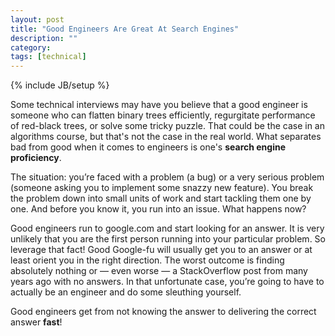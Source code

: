 ```yaml
---
layout: post
title: "Good Engineers Are Great At Search Engines"
description: ""
category:
tags: [technical]
---
```

{% include JB/setup %}

Some technical interviews may have you believe that a good engineer is someone who can flatten binary trees efficiently, regurgitate performance of red-black trees, or solve some tricky puzzle. That could be the case in an algorithms course, but that's not the case in the real world. What separates bad from good when it comes to engineers is one's **search engine proficiency**.

The situation: you’re faced with a problem (a bug) or a very serious problem (someone asking you to implement some snazzy new feature). You break the problem down into small units of work and start tackling them one by one. And before you know it, you run into an issue. What happens now?

Good engineers run to google.com and start looking for an answer. It is very unlikely that you are the first person running into your particular problem. So leverage that fact! Good Google-fu will usually get you to an answer or at least orient you in the right direction. The worst outcome is finding absolutely nothing or — even worse — a StackOverflow post from many years ago with no answers. In that unfortunate case, you’re going to have to actually be an engineer and do some sleuthing yourself.

Good engineers get from not knowing the answer to delivering the correct answer **fast**!